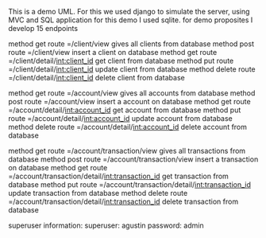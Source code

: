 This is a demo UML.
For this we used django to simulate the server, using MVC and SQL application
for this demo I used sqlite.
for demo proposites I develop 15 endpoints

method get route =/client/view gives all clients from database
method post route =/client/view insert a client on database
method get route =/client/detail/<int:client_id> get client from database
method put route =/client/detail/<int:client_id> update client from database
method delete route =/client/detail/<int:client_id> delete client from database

method get route =/account/view gives all accounts from database
method post route =/account/view insert a account on database
method get route =/account/detail/<int:account_id> get account from database
method put route =/account/detail/<int:account_id> update account from database
method delete route =/account/detail/<int:account_id> delete account from database

method get route =/account/transaction/view gives all transactions from database
method post route =/account/transaction/view insert a transaction on database
method get route =/account/transaction/detail/<int:transaction_id> get transaction from database
method put route =/account/transaction/detail/<int:transaction_id> update transaction from database
method delete route =/account/transaction/detail/<int:transaction_id> delete transaction from database

superuser information:
superuser: agustin
password: admin